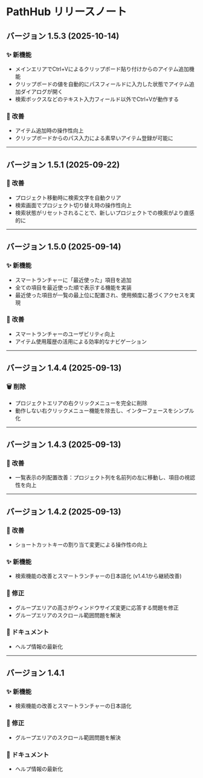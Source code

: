 # PathHub リリースノート

## バージョン 1.5.3 (2025-10-14)

### ✨ 新機能
- メインエリアでCtrl+Vによるクリップボード貼り付けからのアイテム追加機能
- クリップボードの値を自動的にパスフィールドに入力した状態でアイテム追加ダイアログが開く
- 検索ボックスなどのテキスト入力フィールド以外でCtrl+Vが動作する

### 🔧 改善
- アイテム追加時の操作性向上
- クリップボードからのパス入力による素早いアイテム登録が可能に

---

## バージョン 1.5.1 (2025-09-22)

### 🔧 改善
- プロジェクト移動時に検索文字を自動クリア
- 検索画面でプロジェクト切り替え時の操作性向上
- 検索状態がリセットされることで、新しいプロジェクトでの検索がより直感的に

---

## バージョン 1.5.0 (2025-09-14)

### ✨ 新機能
- スマートランチャーに「最近使った」項目を追加
- 全ての項目を最近使った順で表示する機能を実装
- 最近使った項目が一覧の最上位に配置され、使用頻度に基づくアクセスを実現

### 🔧 改善
- スマートランチャーのユーザビリティ向上
- アイテム使用履歴の活用による効率的なナビゲーション

---

## バージョン 1.4.4 (2025-09-13)

### 🗑️ 削除
- プロジェクトエリアの右クリックメニューを完全に削除
- 動作しない右クリックメニュー機能を除去し、インターフェースをシンプル化

---

## バージョン 1.4.3 (2025-09-13)

### 🔧 改善
- 一覧表示の列配置改善：プロジェクト列を名前列の左に移動し、項目の視認性を向上

---

## バージョン 1.4.2 (2025-09-13)

### 🔧 改善
- ショートカットキーの割り当て変更による操作性の向上

### ✨ 新機能
- 検索機能の改善とスマートランチャーの日本語化 (v1.4.1から継続改善)

### 🐛 修正
- グループエリアの高さがウィンドウサイズ変更に応答する問題を修正
- グループエリアのスクロール範囲問題を解決

### 📖 ドキュメント
- ヘルプ情報の最新化

---

## バージョン 1.4.1

### ✨ 新機能
- 検索機能の改善とスマートランチャーの日本語化

### 🐛 修正
- グループエリアのスクロール範囲問題を解決

### 📖 ドキュメント
- ヘルプ情報の最新化